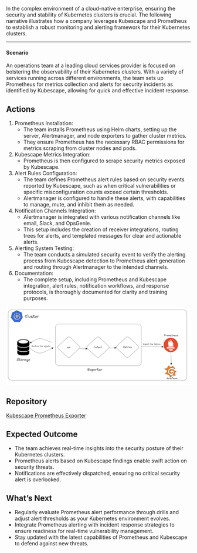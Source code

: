 In the complex environment of a cloud-native enterprise, ensuring the security and stability of Kubernetes clusters is crucial. The following narrative illustrates how a company leverages Kubescape and Prometheus to establish a robust monitoring and alerting framework for their Kubernetes clusters.


---


#### **Scenario**

An operations team at a leading cloud services provider is focused on bolstering the observability of their Kubernetes clusters. With a variety of services running across different environments, the team sets up Prometheus for metrics collection and alerts for security incidents as identified by Kubescape, allowing for quick and effective incident response.


## **Actions**



1. Prometheus Installation:
    * The team installs Prometheus using Helm charts, setting up the server, Alertmanager, and node exporters to gather cluster metrics.
    * They ensure Prometheus has the necessary RBAC permissions for metrics scraping from cluster nodes and pods.
2. Kubescape Metrics Integration:
    * Prometheus is then configured to scrape security metrics exposed by Kubescape.
3. Alert Rules Configuration:
    * The team defines Prometheus alert rules based on security events reported by Kubescape, such as when critical vulnerabilities or specific misconfiguration counts exceed certain thresholds.
    * Alertmanager is configured to handle these alerts, with capabilities to manage, mute, and inhibit them as needed.
4. Notification Channels Integration:
    * Alertmanager is integrated with various notification channels like email, Slack, and OpsGenie.
    * This setup includes the creation of receiver integrations, routing trees for alerts, and templated messages for clear and actionable alerts.
5. Alerting System Testing:
    * The team conducts a simulated security event to verify the alerting process from Kubescape detection to Prometheus alert generation and routing through Alertmanager to the intended channels.
6. Documentation:
    * The complete setup, including Prometheus and Kubescape integration, alert rules, notification workflows, and response protocols, is thoroughly documented for clarity and training purposes.

![alt text](assets/graphana-arch.png)

## **Repository**

[Kubescape Prometheus Exporter](https://github.com/kubescape/prometheus-exporter)

## **Expected Outcome**



* The team achieves real-time insights into the security posture of their Kubernetes clusters.
* Prometheus alerts based on Kubescape findings enable swift action on security threats.
* Notifications are effectively dispatched, ensuring no critical security alert is overlooked.


## **What’s Next**



* Regularly evaluate Prometheus alert performance through drills and adjust alert thresholds as your Kubernetes environment evolves.
* Integrate Prometheus alerting with incident response strategies to ensure readiness for real-time vulnerability management.
* Stay updated with the latest capabilities of Prometheus and Kubescape to defend against new threats.